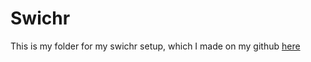 # Swichr

This is my folder for my swichr setup, which I made on my github [here](https://github.com/illumni/swichr)
